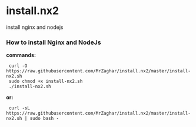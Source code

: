 # install.nx2
install nginx and nodejs

### How to install Nginx and NodeJs

**commands:**

```
 curl -O https://raw.githubusercontent.com/MrZaghar/install.nx2/master/install-nx2.sh
 sudo chmod +x install-nx2.sh
 ./install-nx2.sh
```
**or:**
```
 curl -sL https://raw.githubusercontent.com/MrZaghar/install.nx2/master/install-nx2.sh | sudo bash -
```
